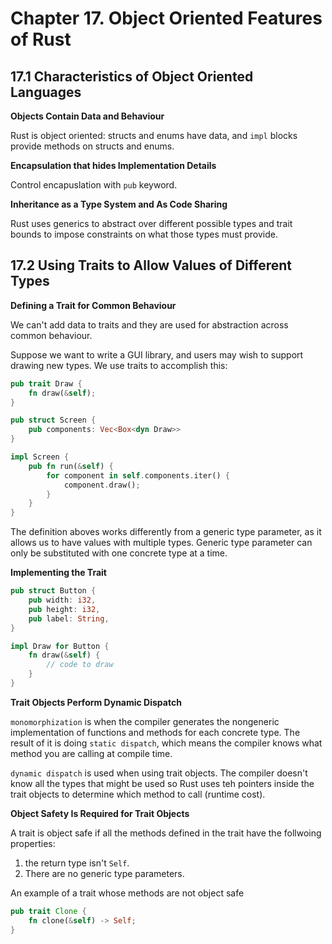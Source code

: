 # Chapter 17. Object Oriented Features of Rust

## 17.1 Characteristics of Object Oriented Languages

**Objects Contain Data and Behaviour**

Rust is object oriented: structs and enums have data, and `impl` blocks provide methods on structs and enums.

**Encapsulation that hides Implementation Details**

Control encapuslation with `pub` keyword.

**Inheritance as a Type System and As Code Sharing**

Rust uses generics to abstract over different possible types and trait bounds to impose constraints on what those types must provide.

## 17.2 Using Traits to Allow Values of Different Types

**Defining a Trait for Common Behaviour**

We can't add data to traits and they are used for abstraction across common behaviour.

Suppose we want to write a GUI library, and users may wish to support drawing new types. We use traits to accomplish this:

```rust
pub trait Draw {
    fn draw(&self);
}
```

```rust
pub struct Screen {
    pub components: Vec<Box<dyn Draw>>
}

impl Screen {
    pub fn run(&self) {
        for component in self.components.iter() {
            component.draw();
        }
    }
}
```

The definition aboves works differently from a generic type parameter, as it allows us to have values with multiple types. Generic type parameter can only be substituted with one concrete type at a time.


**Implementing the Trait**

```rust
pub struct Button {
    pub width: i32,
    pub height: i32,
    pub label: String,
}

impl Draw for Button {
    fn draw(&self) {
        // code to draw
    }
}
```

**Trait Objects Perform Dynamic Dispatch**

`monomorphization` is when the compiler generates the nongeneric implementation of functions and methods for each concrete type. The result of it is doing `static dispatch`, which means the compiler knows what method you are calling at compile time.

`dynamic dispatch` is used when using trait objects. The compiler doesn't know all the types that might be used so Rust uses teh pointers inside the trait objects to determine which method to call (runtime cost).

**Object Safety Is Required for Trait Objects**

A trait is object safe if all the methods defined in the trait have the follwoing properties:
1. the return type isn't `Self`.
2. There are no generic type parameters.


An example of a trait whose methods are not object safe

```rust
pub trait Clone {
    fn clone(&self) -> Self;
}
```